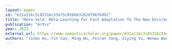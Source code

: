 ```yaml
---
layout: paper
id: "631a116c3c85316c53ef5c0566b3262d7967b492"
title: "Meta-Seld: Meta-Learning For Fast Adaptation To The New Environment In Sound Event Localization And Detection"
publication: "ArXiv"
year: 2023
external_url: https://www.semanticscholar.org/paper/631a116c3c85316c53ef5c0566b3262d7967b492
authors: "Jinbo Hu, Yin Cao, Ming Wu, Feiran Yang, Ziying Yu, Wenwu Wang, M. Plumbley, J. Yang"
---
```

